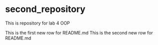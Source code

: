 # second_repository
This is repository for lab 4 OOP

This is the first new row for README.md
This is the second new row for README.md
